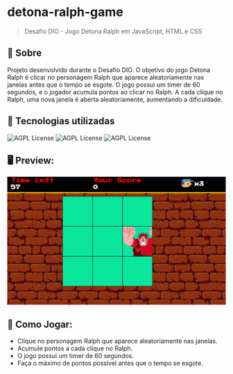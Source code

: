 # detona-ralph-game

> Desafio DIO - Jogo Detona Ralph em JavaScript, HTML e CSS

## 📖 Sobre

Projeto desenvolvido durante o Desafio DIO. O objetivo do jogo Detona Ralph é clicar no personagem Ralph que aparece aleatoriamente nas janelas antes que o tempo se esgote. O jogo possui um timer de 60 segundos, e o jogador acumula pontos ao clicar no Ralph. A cada clique no Ralph, uma nova janela é aberta aleatoriamente, aumentando a dificuldade.

## 🚀 Tecnologias utilizadas

![AGPL License](https://img.shields.io/badge/HTML5-E34F26?style=for-the-badge&logo=html5&logoColor=white)
![AGPL License](https://img.shields.io/badge/CSS3-1572B6?style=for-the-badge&logo=css3&logoColor=white)
![AGPL License](https://img.shields.io/badge/JavaScript-F7DF1E?style=for-the-badge&logo=javascript&logoColor=black)

## 🖥 Preview:

<p align="center">
  <img src="https://github.com/Pidiotto/detona_ralph_dio/blob/main/screenshot.png" title="screenshot" alt="screenshot do jogo">

</p>

## 📌 Como Jogar:

- Clique no personagem Ralph que aparece aleatoriamente nas janelas.
- Acumule pontos a cada clique no Ralph.
- O jogo possui um timer de 60 segundos.
- Faça o máximo de pontos possível antes que o tempo se esgote.
